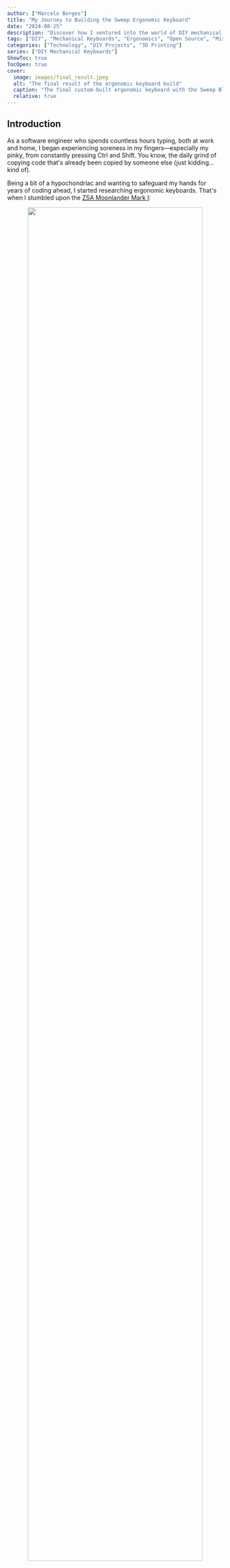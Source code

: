```yaml
---
author: ["Marcelo Borges"]
title: "My Journey to Building the Sweep Ergonomic Keyboard"
date: "2024-08-25"
description: "Discover how I ventured into the world of DIY mechanical keyboards to create a custom ergonomic keyboard tailored to my needs."
tags: ["DIY", "Mechanical Keyboards", "Ergonomics", "Open Source", "Miryoku", "ZMK", "3D Printing"]
categories: ["Technology", "DIY Projects", "3D Printing"]
series: ["DIY Mechanical Keyboards"]
ShowToc: true
TocOpen: true
cover:
  image: images/final_result.jpeg
  alt: "The final result of the ergonomic keyboard build"
  caption: "The final custom-built ergonomic keyboard with the Sweep Bling MX design."
  relative: true
---
```


## Introduction

As a software engineer who spends countless hours typing, both at work and home, I began experiencing soreness in my fingers—especially my pinky, from constantly pressing Ctrl and Shift. You know, the daily grind of copying code that's already been copied by someone else (just kidding… kind of). 

Being a bit of a hypochondriac and wanting to safeguard my hands for years of coding ahead, I started researching ergonomic keyboards. That's when I stumbled upon the [ZSA Moonlander Mark I](https://www.zsa.io/moonlander):

<p align="center">
  <img width="90%" src="images/moonlander_hero_white.webp">
</p>

This keyboard is something else! It's an ortholinear split keyboard, meaning it's split into two halves that can be angled to match the natural position of your wrists and arms. This design reduces strain and promotes healthier typing posture. Say goodbye to wrist pain, carpal tunnel syndrome, and repetitive strain injuries (RSIs)!

## Staggered vs. Ortholinear Keyboards

Before diving deeper, let's clarify some terms. "Staggered" refers to the traditional key arrangement we're all familiar with—vertically aligned keys in each column, but horizontally staggered rows. This layout dates back to typewriters, where staggered rows prevented the key arms from jamming when multiple keys were pressed simultaneously.

On the other hand, an "ortholinear" keyboard has keys aligned both vertically and horizontally, creating a perfect grid pattern. This layout, sometimes called a "matrix" layout, offers a more ergonomic typing experience, especially for those prone to strain from traditional keyboards.

<p align="center">
  <img width="90%" src="images/staggered_vs_ortholinear.jpeg">
</p>

_Image Credit: @HoffmanMyster_

If you're interested in learning more about keyboard layouts, I recommend [this YouTube video](https://youtu.be/188fipF-i5I?si=3mTObSbMrnhZTDnX).

Despite my excitement about the [ZSA Moonlander Mark I](https://www.zsa.io/moonlander), its price was a major deterrent—especially for something I wasn't sure I'd get used to. That's when I discovered the DIY mechanical keyboard community, where hardware and software are open-source, offering endless possibilities.

## My Exploration of DIY Mechanical Keyboards

I began with the [Lily58 Pro](https://github.com/kata0510/Lily58):

<p align="center">
  <img width="90%" src="images/lily58_pro_keyboard.png">
</p>

This 6×4+4 keys column-staggered split keyboard was a promising start. However, I soon learned about the power of customizable layers in keyboard layouts. Layers allow keys to perform different functions depending on the context, similar to how we use Shift or Alt keys. Intrigued by the potential to simplify my setup, I decided to explore smaller and more customizable options.

That's when I found the [Corne Keyboard](https://github.com/foostan/crkbd):

<p align="center">
  <img width="90%" src="images/corne_keyboard.png">
</p>

The [Corne Keyboard](https://github.com/foostan/crkbd) is a split keyboard with 3x6 column-staggered keys and 3 thumb keys. In its latest iteration, you can even break the outer column, making it a 3x5 layout. But as I delved deeper into the rabbit hole of DIY keyboards, I discovered even more compact designs.

Enter the [Ferris Keyboard](https://github.com/pierrechevalier83/ferris):

<p align="center">
  <img width="90%" src="https://camo.githubusercontent.com/d51d67d935c7175d060097b88358c16a6a7458fc1786be35b794b8915bc24b9f/68747470733a2f2f692e696d6775722e636f6d2f54436a6b7175522e6a7067">
</p>

Named after the Rustlang mascot, Ferris, this keyboard instantly won my heart. However, one drawback was that the microcontroller was soldered in, limiting customization. Fortunately, [David Barr](https://github.com/davidphilipbarr) built upon Ferris to create [Sweep](https://github.com/davidphilipbarr/Sweep):

<p align="center">
  <img width="90%" src="images/sweep_keyboard.png">
</p>

The [Sweep](https://github.com/davidphilipbarr/Sweep) is a version of the Ferris that uses a daughterboard like a Promicro, Elite-C, Bit-C, or Nice!Nano instead of onboard components. There are even more alternatives, such as the [Urchin](https://github.com/duckyb/urchin) and [Swoop](https://github.com/jimmerricks/swoop), which add features like displays, encoders, and LEDs. I ultimately chose the [Sweep Bling MX](https://github.com/davidphilipbarr/Sweep) for its simplicity and flexibility, allowing for both wired and wireless use.

## The Build Process: Hardware

I started by ordering the PCBs from JLCPCB using the files provided [here](https://github.com/davidphilipbarr/Sweep/tree/main/Sweep%20Bling%20MX). Next, I sourced all the components from AliExpress as listed in the [repository](https://github.com/davidphilipbarr/Sweep).

Once everything arrived:

<p align="center">
  <img width="90%" src="images/components.jpeg">
</p>

I began assembling the keyboard. Soldering was the next step:

<p align="center">
  <img width="70%" src="images/soldering.jpeg">
</p>

I quickly realized that the header I used was too small, so I replaced it. I also built two keyboards—one with the MCU components facing down, and the other facing up, depending on how you solder the jumpers on the board. Always read the instructions carefully!

<p align="center">
  <img width="100%" src="images/soldering_results.png">
</p>

### The Case

For the case, I used [Sweep Bling MX Sleeve Hard Case](https://www.printables.com/model/337694-sweep-bling-mx-sleeve-hard-case) and made the following modifications:

- **PCB Snap-In Feature**: Redesigned the interior to securely snap the PCB into place, ensuring a snug fit without the need for additional adhesives or screws.
- **Enhanced Power Button Space**: Enlarged the power button area to allow for easier access and a more comfortable user experience.

These enhancements improve the overall functionality and ease of use while maintaining the sleek design of the original model. You can see the end result [here](https://makerworld.com/en/models/605296#profileId-528057).

<p align="center">
  <img width="80%" src="images/sleeve.jpeg">
</p>

## The Build Process: Software

Flashing the firmware was more challenging than expected, mainly due to write protection on the SuperMini boards. I documented my solution in [this blog post](https://jmarcelomb.github.io/blog/posts/1/) to save you the time I spent troubleshooting.

For firmware, you can choose between [QMK](https://qmk.fm/) and [ZMK](https://zmk.dev/). QMK is great for wired keyboards with deep customization, while ZMK is optimized for wireless keyboards and power efficiency. Since I wanted a wireless build, I went with [ZMK](https://zmk.dev/).

I chose the [Miryoku](https://github.com/manna-harbour/miryoku/) layout, which is ergonomic, minimal, orthogonal, and universal. I forked the [Miryoku ZMK](https://github.com/manna-harbour/miryoku_zmk), added a [build-sweep-nice_nano_v2.yml](https://github.com/jmarcelomb/miryoku_zmk/blob/master/.github/workflows/build-sweep-nice_nano_v2.yml) file, and created a [custom_config.h](https://github.com/jmarcelomb/miryoku_zmk/blob/master/miryoku/custom_config.h). To enable custom combos, I added [custom_combos.dtsi](https://github.com/jmarcelomb/miryoku_zmk/blob/master/miryoku/custom_combos.dtsi). The end result is the following layout:

<p align="center">
  <img width="90%" src="https://github.com/jmarcelomb/miryoku_zmk/raw/master/docs/quickstart/images/sweep_us_layout.svg">
</p>

Portuguese Layout:

<p align="center">
  <img width="90%" src="https://github.com/jmarcelomb/miryoku_zmk/raw/master/docs/quickstart/images/sweep_pt_layout.svg">
</p>

You can find a detailed explanation of how everything works [here](https://github.com/manna-harbour/miryoku/tree/master/docs/reference).

Since I was already adapting to new keyboard layouts, I explored alternatives to QWERTY, such as Dvorak and Colemak. I ultimately chose Colemak DH because it minimizes finger movement, keeping most frequently used keys on the home row.

<p align="center">
  <img width="60%" src="images/dvorak_vs_colemak_dh.webp">
</p>

The heatmap above illustrates how the Colemak layout concentrates the most common keys under your fingertips, significantly reducing strain. Compared to Dvorak and QWERTY, Colemak offers a more efficient typing experience.

## The Final Result

In the end, I built two keyboards:

<p align="center">
  <img width="100%" src="images/final_result.jpeg">
</p>

<p align="center">
  <img width="100%" src="images/final_result2.jpeg">
</p>

Right now, I'm daily carrying the first one and using it for work and personal tasks. It was very hard in the beginning. I went from writing over 100 words per minute to what felt like 2. I got fatigued from writing because I needed to think about where the keys were and had to look. I started using the mouse in the middle to avoid shoulder overloading and had a normal keyboard in front of the display that I used when I wanted to write fast.

I want to go without the labels on the keys eventually, but first, I need to train my muscle memory. Getting the hang of layers was fast. The problem is the new layout that I have chosen. However, I can see that I decreased my finger movements significantly, and having Shift, Ctrl, Alt, and Super in the home row is very nice.

After three weeks, I'm now writing 30 words per minute and only using this keyboard. Last week, I started putting the normal keyboard away so I don't have the instinct to use it. I don't feel as tired as I did in the beginning, and I'm starting to develop muscle memory for this keyboard, though I do make some typos due to QWERTY muscle memory. When I use a QWERTY keyboard, the 20 years of using a keyboard kick in, and it still feels natural.

The Sweep Bling MX turned out to be a fun, affordable, and educational project. Not only did I end up with a keyboard tailored to my ergonomic needs, but I also learned a lot about mechanical keyboards, electronics, and firmware.

If you're considering a DIY keyboard build, I highly recommend diving into the world of open-source keyboards. The community is incredibly supportive, and the possibilities are endless!

## Conclusion

In this journey, I learned that ergonomic keyboards are not just for enthusiasts—they can make a significant difference in your typing comfort and long-term health. If you're someone who spends a lot of time at the keyboard, it's worth exploring the world of ergonomic and custom keyboards. Your hands will thank you!

Feel free to ask anything, see you in the next post!
**jmmb**
